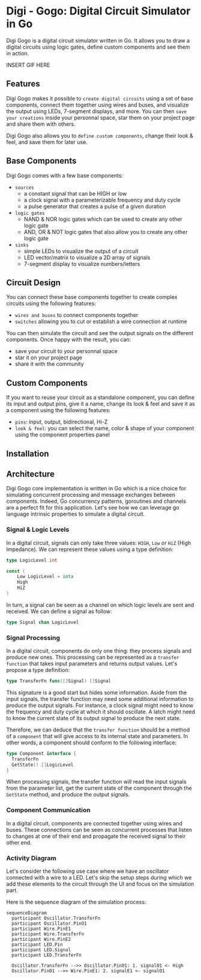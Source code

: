 # Digi - Gogo: Digital Circuit Simulator in Go

Digi Gogo is a digital circuit simulator written in Go. It allows you to draw a digital circuits using logic gates, define custom components and see them in action.

INSERT GIF HERE

## Features

Digi Gogo makes it possible to `create digital circuits` using a set of base components, connect them together using wires and buses, and visualize the output using LEDs, 7-segment displays, and more. You can then `save your creations` inside your personnal space, star them on your project page and share them with others.

Digi Gogo also allows you to `define custom components`, change their look & feel, and save them for later use.

## Base Components

Digi Gogo comes with a few base components:

- `sources`
  - a constant signal that can be HIGH or low
  - a clock signal with a parameterizable frequency and duty cycle
  - a pulse generator that creates a pulse of a given duration
- `logic gates`
  - NAND & NOR logic gates which can be used to create any other logic gate
  - AND, OR & NOT logic gates that also allow you to create any other logic gate
- `sinks`
  - simple LEDs to visualize the output of a circuit
  - LED vector/matrix to visualize a 2D array of signals
  - 7-segment display to visualize numbers/letters

## Circuit Design

You can connect these base components together to create complex circuits using the following features:

- `wires and buses` to connect components together
- `switches` allowing you to cut or establish a wire connection at runtime

You can then simulate the circuit and see the output signals on the different components. Once happy with the result, you can:

- save your circuit to your personnal space
- star it on your project page
- share it with the community

## Custom Components

If you want to reuse your circuit as a standalone component, you can define its input and output pins, give it a name, change its look & feel and save it as a component using the following features:

- `pins`: input, output, bidirectional, Hi-Z
- `look & feel`: you can select the name, color & shape of your component using the component properties panel

## Installation

## Architecture

Digi Gogo core implementation is written in Go which is a nice choice for simulating concurrent processing and message exchanges between components. Indeed, Go concurrency patterns, goroutines and channels are a perfect fit for this application. Let's see how we can leverage go language intrinsic properties to simulate a digital circuit.

### Signal & Logic Levels

In a digital circuit, signals can only take three values: `HIGH`, `Low` or `HiZ` (High Impedance). We can represent these values using a type definition:

```go
type LogicLevel int

const (
	Low LogicLevel = iota
	High
	HiZ
)
```

In turn, a signal can be seen as a channel on which logic levels are sent and received. We can define a signal as follow:

```go
type Signal chan LogicLevel
```

### Signal Processing

In a digital circuit, components do only one thing: they process signals and produce new ones. This processing can be represented as a `transfer function` that takes input parameters and returns output values. Let's propose a type definition:

```go
type TransferFn func([]Signal) []Signal
```

This signature is a good start but hides some information. Aside from the input signals, the transfer function may need some additional information to produce the output signals. For instance, a clock signal might need to know the frequency and duty cycle at which it should oscillate. A latch might need to know the current state of its output signal to produce the next state.

Therefore, we can deduce that the `transfer function` should be a method of a `component` that will give access to its internal state and parameters. In other words, a component should conform to the following interface:

```go
type Component interface {
  TransferFn
  GetState() []LogicLevel
}
```

When processing signals, the transfer function will read the input signals from the parameter list, get the current state of the component through the `GetState` method, and produce the output signals.

### Component Communication

In a digital circuit, components are connected together using wires and buses. These connections can be seen as concurrent processes that listen to changes at one of their end and propagate the received signal to their other end.

### Activity Diagram

Let's consider the following use case where we have an oscillator connected with a wire to a LED. Let's skip the setup steps during which we add these elements to the circuit through the UI and focus on the simulation part.

Here is the sequence diagram of the simulation process:

```mermaid
sequenceDiagram
  participant Oscillator.TransferFn
  participant Oscillator.PinO1
  participant Wire.PinE1
  participant Wire.TransferFn
  participant Wire.PinE2
  participant LED.Pin
  participant LED.Signal
  participant LED.TransferFn

  Oscillator.TransferFn -->> Oscillator.PinO1: 1. signalO1 <- High
  Oscillator.PinO1 -->> Wire.PinE1: 2. signalE1 <- signalO1

```
